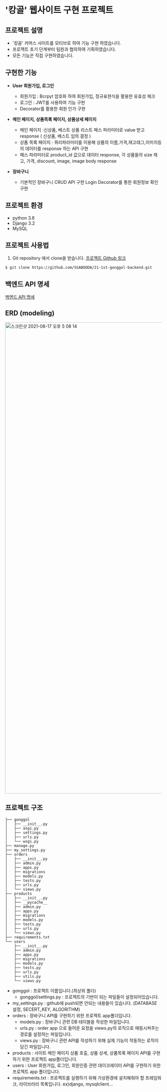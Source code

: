# '캉골' 웹사이트 구현 프로젝트

## 프로젝트 설명
- '캉골' 커머스 사이트를 모티브로 하여 기능 구현 하였습니다.
- 프로젝트 초기 단계부터 팀원과 협의하여 기획하였습니다.
- 모든 기능은 직접 구현하였습니다.

## 구현한 기능
- **User 회원가입, 로그인**
    - 회원가입 : Bcrpyt 암호화 하여 회원가입, 정규표현식을 활용한 유효성 체크
    - 로그인 : JWT를 사용하여 기능 구현
    - Decorator를 활용한 회원 인가 구현

- **메인 페이지, 상품목록 페이지, 상품상세 페이지**
    - 메인 페이지 :신상품, 베스트 상품 리스트 패스 파라미터로 value 받고 response ( 신상품, 베스트 임의 결정 )
    - 상품 목록 페이지 : 쿼리파라미터를 이용해 상품의 이름,가격,재고태그,이미지등의 데이터를 response 하는 API 구현
    - 패스 파라미터로 product_id 값으로 데이터 response, 각 상품들의 size 재고, 가격, discount, image, image body response

- **장바구니**
    - 기본적인 장바구니 CRUD API 구현
      Login Decorator를 통한 회원정보 확인 구현

## 프로젝트 환경
- python 3.8
- Django 3.2
- MySQL

## 프로젝트 사용법
1. Git repository 에서 clone을 받습니다.
<a href="https://github.com/SSABOODA/21-1st-gonggol-backend">프로젝트 Github 링크</a>

```
$ git clone https://github.com/SSABOODA/21-1st-gonggol-backend.git
```

## 백엔드 API 명세
<a href="https://app.gitbook.com/@gonggol/s/gonggol/">백엔드 API 명세</a>

## ERD (modeling)
<img width="1514" alt="스크린샷 2021-08-17 오후 5 08 14" src="https://user-images.githubusercontent.com/69753846/129688685-9ca47003-77d4-484c-b206-dff18ad6e37a.png">

## 프로젝트 구조
```
├── gonggol
│   ├── __init__.py
│   ├── asgi.py
│   ├── settings.py
│   ├── urls.py
│   └── wsgi.py
├── manage.py
├── my_settings.py
├── orders
│   ├── __init__.py
│   ├── admin.py
│   ├── apps.py
│   ├── migrations
│   ├── models.py
│   ├── tests.py
│   ├── urls.py
│   └── views.py
├── products 
│   ├── __init__.py
│   ├── __pycache__
│   ├── admin.py
│   ├── apps.py
│   ├── migrations
│   ├── models.py
│   ├── tests.py
│   ├── urls.py
│   └── views.py
├── requirements.txt
└── users
    ├── __init__.py
    ├── admin.py
    ├── apps.py
    ├── migrations
    ├── models.py
    ├── tests.py
    ├── urls.py
    ├── utils.py
    └── views.py
```
- gonggol : 프로젝트 이름입니다.(최상위 폴더)
    - gonggol/settings.py : 프로젝트의 기반이 되는 파일들이 설정되어있습니다.
- my_settings.py : github에 push되면 안되는 내용들이 있습니다. (DATABASE 설정, SECERT_KEY, ALGORITHM)
- orders : 장바구니 API를 구현하기 위한 프로젝트 app폴더입니다.
    - models.py : 장바구니 관련 DB 테이블을 작성한 파일입니다.
    - urls.py : order app 으로 들어온 요청을 views.py의 로직으로 매핑시켜주는 경로를 설정하는 파일입니다.
    - views.py : 장바구니 관련 API를 작성하기 위해 실제 기능이 작동하는 로직이 담긴 파일입니다.
- products : 사이트 메인 페이지 상품 호출, 상품 상세, 상품목록 페이지 API를 구현하기 위한 프로젝트 app폴더입니다.
- users : User 회원가입, 로그인, 회원인증 관련 데이코레이터 API를 구현하기 위한 프로젝트 app 폴더입니다.
- requirements.txt : 프로젝트를 실행하기 위해 가상환경에 설치해줘야 할 프레임워크, 라이브러리 목록입니다. ex)django, mysqlclient...


